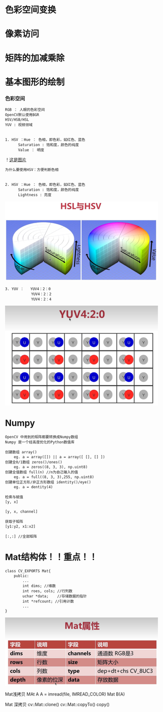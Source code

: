 # 色彩空间变换
# 像素访问
# 矩阵的加减乘除
# 基本图形的绘制

### 色彩空间

    RGB ： 人眼的色彩空间
    OpenCV默认使用BGR
    HSV/HSB/HSL
    YUV : 视频领域


    1. HSV ：Hue ： 色相，即色彩，如红色、蓝色
          Saturation : 饱和度，颜色的纯度
          Value ： 明度

！[这是图片](img/HSV.jpg "Magic Gardens")

    为什么要使用HSV：方便判断色相


    2. HSV ：Hue ： 色相，即色彩，如红色、蓝色
          Saturation : 饱和度，颜色的纯度
          Lightness : 亮度

![这是图片](img/HSL.jpg "Magic Gardens")


    3. YUV ：   YUV4：2：0
                YUV4：2：2
                YUV4：2：4

![这是图片](img/YUV4_2_0.jpg "Magic Gardens")
    
# Numpy

    OpenCV 中用到的矩阵都要转换成Numpy数组
    Numpy 是一个经高度优化的Python数值库

    创建数组 array() 
        eg. a = array([]) || a = array([ [], [] ])
    创建全0/1数组 zeros()/ones()
        eg. a = zeros((8, 3, 3), np.uint8)
    创建全值数组 full(n) //n为自己输入的值
        eg. a = full((8, 3, 3),255, np.uint8)
    创建单位正方形/非正方形数组 identity()/eye()
        eg. a = dentity(4)

    检索与赋值
    [y, x]

    [y, x, channel]

    获取子矩阵
    [y1:y2, x1:x2]

    [:,:] //全部矩阵

# Mat结构体！！重点！！ 

    class CV_EXPORTS Mat{
        public:
            ...
            int dims; //维数
            int roes, cols; //行列数
            uchar *data;    //存储数据的指针
            int *refcount; //引用计数
            ...
    }

![这是图片](img/Mat.jpg "Magic Gardens")

Mat浅拷贝
MAt A
A = imread(file, IMREAD_COLOR)
Mat B(A)

Mat 深拷贝
cv::Mat::clone()
cv::Mat::copyTo()
copy()